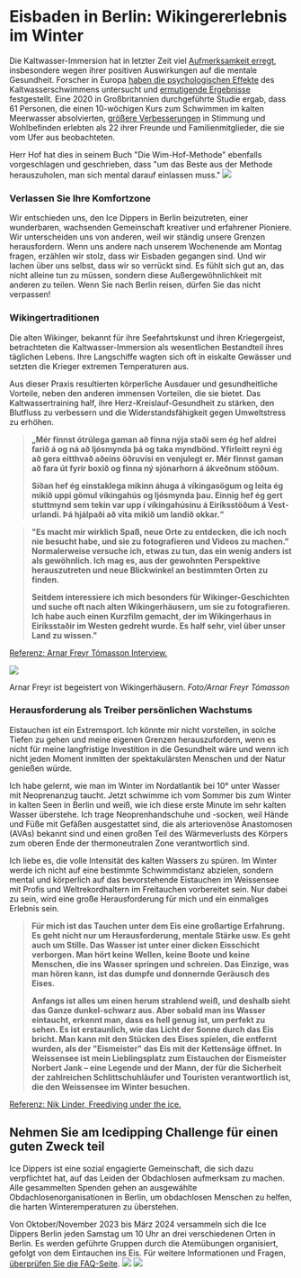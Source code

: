 # **Eisbaden in Berlin: Wikingererlebnis im Winter**

Die Kaltwasser-Immersion hat in letzter Zeit viel
[Aufmerksamkeit erregt](https://www.nytimes.com/2021/01/01/style/cold-water-swimming-benefits.html),
insbesondere wegen ihrer positiven Auswirkungen auf die mentale Gesundheit.
Forscher in Europa
[haben die psychologischen Effekte](https://www.sciencedirect.com/science/article/abs/pii/S1550830720300859)
des Kaltwasserschwimmens untersucht und
[ermutigende Ergebnisse](https://pubmed.ncbi.nlm.nih.gov/15253480/)
festgestellt. Eine 2020 in Großbritannien durchgeführte Studie ergab, dass 61
Personen, die einen 10-wöchigen Kurs zum Schwimmen im kalten Meerwasser
absolvierten,
[größere Verbesserungen](https://onlinelibrary.wiley.com/doi/10.1002/lim2.12) in
Stimmung und Wohlbefinden erlebten als 22 ihrer Freunde und Familienmitglieder,
die sie vom Ufer aus beobachteten.

Herr Hof hat dies in seinem Buch "Die Wim-Hof-Methode" ebenfalls vorgeschlagen
und geschrieben, dass "um das Beste aus der Methode herauszuholen, man sich
mental darauf einlassen muss."
![](https://images.prismic.io/syntia/1cb1f458-0460-4e0b-97d5-a1e306d6b785_IMG_20231118_153346.jpg?auto=compress,format)

### **Verlassen Sie Ihre Komfortzone**

Wir entschieden uns, den Ice Dippers in Berlin beizutreten, einer wunderbaren,
wachsenden Gemeinschaft kreativer und erfahrener Pioniere. Wir unterscheiden uns
von anderen, weil wir ständig unsere Grenzen herausfordern. Wenn uns andere nach
unserem Wochenende am Montag fragen, erzählen wir stolz, dass wir Eisbaden
gegangen sind. Und wir lachen über uns selbst, dass wir so verrückt sind. Es
fühlt sich gut an, das nicht alleine tun zu müssen, sondern diese
Außergewöhnlichkeit mit anderen zu teilen. Wenn Sie nach Berlin reisen, dürfen
Sie das nicht verpassen!

### **Wikingertraditionen**

Die alten Wikinger, bekannt für ihre Seefahrtskunst und ihren Kriegergeist,
betrachteten die Kaltwasser-Immersion als wesentlichen Bestandteil ihres
täglichen Lebens. Ihre Langschiffe wagten sich oft in eiskalte Gewässer und
setzten die Krieger extremen Temperaturen aus.

Aus dieser Praxis resultierten körperliche Ausdauer und gesundheitliche
Vorteile, neben den anderen immensen Vorteilen, die sie bietet. Das
Kaltwassertraining half, ihre Herz-Kreislauf-Gesundheit zu stärken, den
Blutfluss zu verbessern und die Widerstandsfähigkeit gegen Umweltstress zu
erhöhen.

> **„Mér finnst ótrú­lega gam­an að finna nýja staði sem ég hef aldrei farið á
> og ná að ljós­mynda þá og taka mynd­bönd. Yf­ir­leitt reyni ég að gera
> eitt­hvað aðeins öðru­vísi en venju­legt er. Mér finnst gam­an að fara út
> fyr­ir boxið og finna ný sjón­ar­horn á ákveðnum stöðum.**
>
> **Síðan hef ég ein­stak­lega mik­inn áhuga á vík­inga­sög­um og leita ég mikið
> uppi göm­ul vík­inga­hús og ljós­mynda þau. Einnig hef ég gert stutt­mynd sem
> tek­in var upp í vík­inga­hús­inu á Ei­ríks­stöðum á Vest­ur­landi. Þá
> hjálpaði að vita mikið um landið okk­ar.“**

> **"Es macht mir wirklich Spaß, neue Orte zu entdecken, die ich noch nie
> besucht habe, und sie zu fotografieren und Videos zu machen." Normalerweise
> versuche ich, etwas zu tun, das ein wenig anders ist als gewöhnlich. Ich mag
> es, aus der gewohnten Perspektive herauszutreten und neue Blickwinkel an
> bestimmten Orten zu finden.**
>
> **Seitdem interessiere ich mich besonders für Wikinger-Geschichten und suche
> oft nach alten Wikingerhäusern, um sie zu fotografieren. Ich habe auch einen
> Kurzfilm gemacht, der im Wikingerhaus in Eiríksstaðir im Westen gedreht wurde.
> Es half sehr, viel über unser Land zu wissen."**

[Referenz: Arnar Freyr Tómasson Interview.](https://www.mbl.is/ferdalog/frettir/2020/06/03/mer%5C_finnst%5C_otrulega%5C_gaman%5C_ad%5C_finna%5C_nyja%5C_stadi/)

![](https://images.prismic.io/syntia/58f9cd20-f291-4e56-a352-8d829349a54f_1210021.jpg?auto=compress,format)

Arn­ar Freyr ist begeistert von Wikingerhäusern. _Foto/​Arn­ar Freyr Tóm­as­son_

### **Herausforderung als Treiber persönlichen Wachstums**

Eistauchen ist ein Extremsport. Ich könnte mir nicht vorstellen, in solche
Tiefen zu gehen und meine eigenen Grenzen herauszufordern, wenn es nicht für
meine langfristige Investition in die Gesundheit wäre und wenn ich nicht jeden
Moment inmitten der spektakulärsten Menschen und der Natur genießen würde.

Ich habe gelernt, wie man im Winter im Nordatlantik bei 10° unter Wasser mit
Neoprenanzug taucht. Jetzt schwimme ich vom Sommer bis zum Winter in kalten Seen
in Berlin und weiß, wie ich diese erste Minute im sehr kalten Wasser überstehe.
Ich trage Neoprenhandschuhe und -socken, weil Hände und Füße mit Gefäßen
ausgestattet sind, die als arteriovenöse Anastomosen (AVAs) bekannt sind und
einen großen Teil des Wärmeverlusts des Körpers zum oberen Ende der
thermoneutralen Zone verantwortlich sind.

Ich liebe es, die volle Intensität des kalten Wassers zu spüren. Im Winter werde
ich nicht auf eine bestimmte Schwimmdistanz abzielen, sondern mental und
körperlich auf das bevorstehende Eistauchen im Weissensee mit Profis und
Weltrekordhaltern im Freitauchen vorbereitet sein. Nur dabei zu sein, wird eine
große Herausforderung für mich und ein einmaliges Erlebnis sein.

> **Für mich ist das Tauchen unter dem Eis eine großartige Erfahrung. Es geht
> nicht nur um Herausforderung, mentale Stärke usw. Es geht auch um Stille. Das
> Wasser ist unter einer dicken Eisschicht verborgen. Man hört keine Wellen,
> keine Boote und keine Menschen, die ins Wasser springen und schreien. Das
> Einzige, was man hören kann, ist das dumpfe und donnernde Geräusch des
> Eises.**
>
> **Anfangs ist alles um einen herum strahlend weiß, und deshalb sieht das Ganze
> dunkel-schwarz aus. Aber sobald man ins Wasser eintaucht, erkennt man, dass es
> hell genug ist, um perfekt zu sehen. Es ist erstaunlich, wie das Licht der
> Sonne durch das Eis bricht. Man kann mit den Stücken des Eises spielen, die
> entfernt wurden, als der "Eismeister" das Eis mit der Kettensäge öffnet. In
> Weissensee ist mein Lieblingsplatz zum Eistauchen der Eismeister Norbert Jank
> – eine Legende und der Mann, der für die Sicherheit der zahlreichen
> Schlittschuhläufer und Touristen verantwortlich ist, die den Weissensee im
> Winter besuchen.**

[Referenz: Nik Linder, Freediving under the ice.](https://niklinder.com/post/freediving-under-the-ice-by-nik-linder-mares/)

## **Nehmen Sie am Icedipping Challenge für einen guten Zweck teil**

Ice Dippers ist eine sozial engagierte Gemeinschaft, die sich dazu verpflichtet
hat, auf das Leiden der Obdachlosen aufmerksam zu machen. Alle gesammelten
Spenden gehen an ausgewählte Obdachlosenorganisationen in Berlin, um obdachlosen
Menschen zu helfen, die harten Winteremperaturen zu überstehen.

Von Oktober/November 2023 bis März 2024 versammeln sich die Ice Dippers Berlin
jeden Samstag um 10 Uhr an drei verschiedenen Orten in Berlin. Es werden
geführte Gruppen durch die Atemübungen organisiert, gefolgt von dem Eintauchen
ins Eis. Für weitere Informationen und Fragen,
[überprüfen Sie die FAQ-Seite](https://icedippers.com/faq).
![](https://images.prismic.io/syntia/871cbb56-8c74-4dd1-a71b-4a9d6577ba68_20231118_105312-fotor-20231119221033.jpg?auto=compress,format)
![](https://images.prismic.io/syntia/3e5a1f14-0437-454e-ae98-2c66172e48f8_20231118_113549-fotor-20231119221344.jpg?auto=compress,format)
